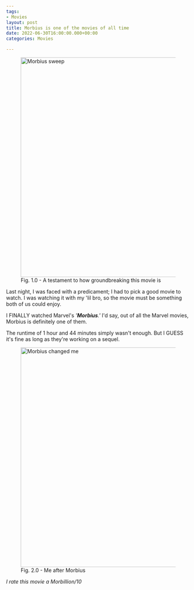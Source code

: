 ```yaml
---
tags:
- Movies
layout: post
title: Morbius is one of the movies of all time
date: 2022-06-30T16:00:00.000+00:00
categories: Movies

---
```

<figure><img src="https://cdn.discordapp.com/attachments/993410728088305734/993758051456798751/unknown_1.png" alt="Morbius sweep" style="width:600px;"> <figcaption>Fig. 1.0 - A testament to how groundbreaking this movie is</figcaption> </figure>

Last night, I was faced with a predicament; I had to pick a good movie to watch. I was watching it with my 'lil bro, so the movie must be something both of us could enjoy.

I FINALLY watched Marvel's _'**Morbius**.'_ I'd say, out of all the Marvel movies, Morbius is definitely one of them.

The runtime of 1 hour and 44 minutes simply wasn't enough. But I GUESS it's fine as long as they're working on a sequel.

<figure>
<img src="https://cdn.discordapp.com/attachments/993410728088305734/993411153181032468/ezgif-5-b701a1102f.gif" alt="Morbius changed me" style="width:600px;"> <figcaption>Fig. 2.0 - Me after Morbius</figcaption> </figure>

_I rate this movie a Morbillion/10_
